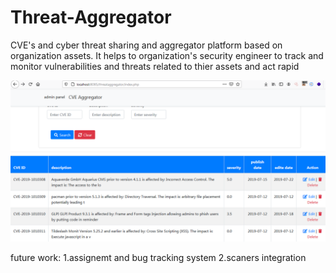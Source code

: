 # Threat-Aggregator

CVE's and cyber threat sharing and aggregator platform based on organization assets.
It helps to organization's security engineer to track and monitor vulnerabilities and threats related to thier assets and act rapid


![Alt text](https://github.com/masoud-zivari/Threat-Aggregator/blob/main/dashboard.PNG?raw=true "")

future work:
1.assignemt and bug tracking system
2.scaners integration
